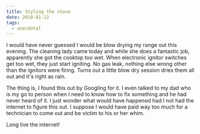```yaml
---
title: Styling the stove
date: 2010-01-22
tags:
  - anecdotal
---
```


I would have never guessed I would be blow drying my range out this evening. The cleaning lady came today and while she does a fantastic job, apparently she got the cooktop too wet. When electronic ignitor switches get too wet, they just start igniting. No gas leak, nothing else wrong other than the ignitors were firing. Turns out a little blow dry session dries them all out and it's right as rain.

The thing is, I found this out by Googling for it. I even talked to my dad who is my go to person when I need to know how to fix something and he had never heard of it. I just wonder what would have happened had I not had the internet to figure this out. I suppose I would have paid way too much for a technician to come out and be victim to his or her whim.

Long live the internet!

